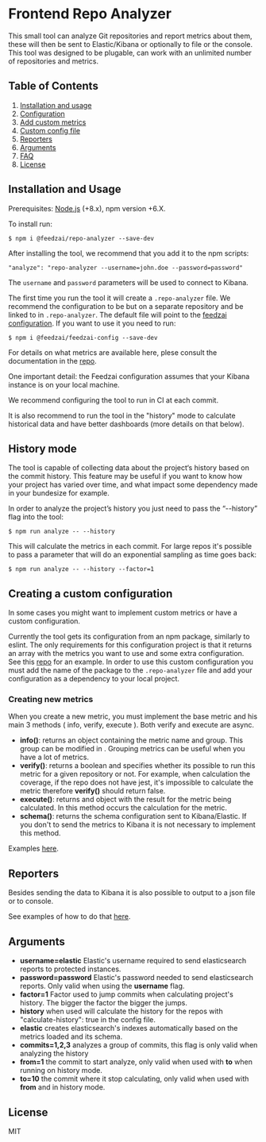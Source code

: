 # Frontend Repo Analyzer

This small tool can analyze Git repositories and report metrics about them, these will then be sent to Elastic/Kibana or optionally to file or the console.
This tool was designed to be plugable, can work with an unlimited number of repositories and metrics.

## Table of Contents
1. [Installation and usage ](#installation-and-usage)
2. [Configuration](#configuration)
3. [Add custom metrics](#add-custom-metrics)
4. [Custom config file](#custom-config-file)
5. [Reporters](#reporters)
6. [Arguments](#arguments)
7. [FAQ](#faq)
8. [License](#license)


## Installation and Usage

Prerequisites: [Node.js](https://nodejs.org/en/) (+8.x), npm version +6.X.

To install run:

`$ npm i @feedzai/repo-analyzer --save-dev`

After installing the tool, we recommend that you add it to the npm scripts:

`"analyze": "repo-analyzer --username=john.doe --password=password"`

The `username` and `password` parameters will be used to connect to Kibana.

The first time you run the tool it will create a `.repo-analyzer` file. We recommend the configuration to be but on a separate repository and be linked to in `.repo-analyzer`. The default file will point to the [feedzai configuration](https://github.com/feedzai/repo-analyzer-feedzai-config). If you want to use it you need to run:

`$ npm i @feedzai/feedzai-config --save-dev`

For details on what metrics are available here, plese consult the documentation in the [repo](https://github.com/feedzai/repo-analyzer-feedzai-config).

One important detail: the Feedzai configuration assumes that your Kibana instance is on your local machine.

We recommend configuring the tool to run in CI at each commit.

It is also recommend to run the tool in the "history" mode to calculate historical data and have better dashboards (more details on that below).

## History mode

The tool is capable of collecting data about the project‘s history based on the commit history. 
This feature may be useful if you want to know how your project has varied over time, and what impact some dependency made in your bundesize for example.

In order to analyze the project’s history you just need to pass the “--history” flag into the tool:

`$ npm run analyze -- --history`

This will calculate the metrics in each commit. For large repos it's possible to pass a parameter that will do an exponential sampling as time goes back:

`$ npm run analyze -- --history --factor=1`

## Creating a custom configuration

In some cases you might want to implement custom metrics or have a custom configuration.

Currently the tool gets its configuration from an npm package, similarly to eslint. 
The only requirements for this configuration project is that it returns an array with the metrics you want to use and some extra configuration. See this [repo](https://github.com/feedzai/repo-analyzer-feedzai-config) for an example.
In order to use this custom configuration you must add the name of the package to the `.repo-analyzer` file and add your configuration as a dependency to your local project.

### Creating new metrics

When you create a new metric, you must implement the base metric and his main 3 methods ( info, verify, execute ). Both verify and execute are async.
- **info()**: returns an object containing the metric name and group. This group can be modified in <file>. Grouping metrics can be useful when you have a lot of metrics.
- **verify()**: returns a boolean and specifies whether its possible to run this metric for a given repository or not. For example, when calculation the coverage, if the repo does not have jest, it's impossible to calculate the metric therefore **verify()** should return false.
- **execute()**: returns and object with the result for the metric being calculated. In this method occurs the calculation for the metric.
- **schema()**: returns the schema configuration sent to Kibana/Elastic. If you don't to send the metrics to Kibana it is not necessary to implement this method.
    
Examples [here](https://github.com/feedzai/repo-analyzer-feedzai-config/tree/master/metrics).

 ## Reporters

Besides sending the data to Kibana it is also possible to output to a json file or to console.

See examples of how to do that [here](https://github.com/feedzai/repo-analyzer-feedzai-config/blob/master/index.js).

## Arguments

- **username=elastic**  Elastic's username required to send elasticsearch reports to protected instances.
- **password=password** Elastic's password needed to send elasticsearch reports. Only valid when using the **username** flag.
- **factor=1** Factor used to jump commits when calculating project's history. The bigger the factor the bigger the jumps.
- **history** when used will calculate the history for the repos with "calculate-history": true in the config file.
- **elastic** creates elasticsearch's indexes automatically based on the metrics loaded and its schema.
- **commits=1,2,3** analyzes a group of commits, this flag is only valid when analyzing the history
- **from=1** the commit to start analyze, only valid when used with **to** when running on history mode.
- **to=10** the commit where it stop calculating, only valid when used with **from** and in history mode.
## License

MIT

